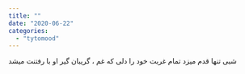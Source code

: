 ```yaml
---
title: ""
date: "2020-06-22"
categories: 
  - "tytomood"
---
```


شبی تنها قدم میزد تمام غربت خود را دلی که غم ، گریبان گیر او با رفتنت میشد

